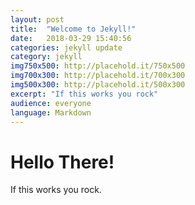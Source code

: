 ```yaml
---
layout: post
title:  "Welcome to Jekyll!"
date:   2018-03-29 15:40:56
categories: jekyll update
category: jekyll
img750x500: http://placehold.it/750x500
img700x300: http://placehold.it/700x300
img500x300: http://placehold.it/500x300
excerpt: "If this works you rock"
audience: everyone
language: Markdown
---
```


# Hello There!

If this works you rock.
